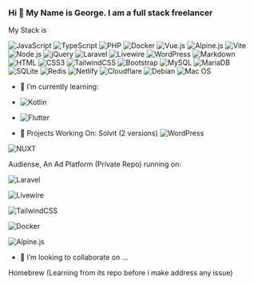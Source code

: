 ### Hi 👋 My Name is George. I am a full stack freelancer
My Stack is


![JavaScript](https://img.shields.io/badge/JavaScript-F7DF1E?style=flat-square&logo=javascript&logoColor=black)
![TypeScript](https://img.shields.io/badge/TypeScript-007ACC?style=flat-square&logo=typescript&logoColor=white)
![PHP](https://img.shields.io/badge/PHP-777BB4?style=flat-square&logo=php&logoColor=white)
![Docker](https://img.shields.io/badge/Docker-0CC1F3?style=flat-square&logo=docker&logoColor=white)
![Vue.js](https://img.shields.io/badge/Vue.js-35495E?style=flat-square&logo=vue.js&logoColor=4FC08D)
![Alpine.js](https://img.shields.io/badge/Alpine.js-663399?style=flat-square&logo=alpine.js&logoColor=white)
![Vite](https://img.shields.io/badge/Vite-593D88?style=flat-square&logo=vite&logoColor=white)
![Node.js](https://img.shields.io/badge/Node.js-43853D?style=flat-square&logo=node.js&logoColor=white)
![jQuery](https://img.shields.io/badge/jQuery-0769AD?style=flat-square&logo=jquery&logoColor=white)
![Laravel](https://img.shields.io/badge/Laravel-FF2D20?style=flat-square&logo=laravel&logoColor=white)
![Livewire](https://img.shields.io/badge/livewire-7F52FF?style=flat&logo=livewire&logoColor=%234E56A6&label=livewire&labelColor=black&color=%234E56A6)
![WordPress](https://img.shields.io/badge/Wordpress-21759B?style=flat-square&logo=wordpress&logoColor=white)
![Markdown](https://img.shields.io/badge/Markdown-000000?style=flat-square&logo=markdown&logoColor=white)
![HTML](https://img.shields.io/badge/HTML5-E34F26?style=flat-square&logo=html5&logoColor=white)
![CSS3](https://img.shields.io/badge/CSS3-1572B6?style=flat-square&logo=css3&logoColor=white)
![TailwindCSS](https://img.shields.io/badge/Tailwind_CSS-38B2AC?style=flat-square&logo=tailwind-css&logoColor=white)
![Bootstrap](https://img.shields.io/badge/Bootstrap-563D7C?style=flat-square&logo=bootstrap&logoColor=white)
![MySQL](https://img.shields.io/badge/MySQL-005C84?style=flat-square&logo=mysql&logoColor=white)
![MariaDB](https://img.shields.io/badge/MariaDB-003545?style=flat-square&logo=mariadb&logoColor=white)
![SQLite](https://img.shields.io/badge/SQLite-07405E?style=flat-square&logo=sqlite&logoColor=white)
![Redis](https://img.shields.io/badge/redis-%23DD0031.svg?&style=flat-square&logo=redis&logoColor=white)
![Netlify](https://img.shields.io/badge/Netlify-00C7B7?style=flat-square&logo=netlify&logoColor=white)
![Cloudflare](https://img.shields.io/badge/Cloudflare-F38020?style=flat-square&logo=Cloudflare&logoColor=white)
![Debian](https://img.shields.io/badge/Debian-A81D33?style=flat-square&logo=debian&logoColor=white)
![Mac OS](https://img.shields.io/badge/macOS-000000?style=flat-square&logo=apple&logoColor=white)

- 🌱 I’m currently learning:
- ![Kotlin](https://img.shields.io/badge/Kotlin-Concise.Cross%20Platform-7F52FF?style=flat&logo=kotlin&logoColor=purple&label=Kotlin&labelColor=black&color=purple&link=https%3A%2F%2Fkotlinlang.org)
- ![Flutter](https://img.shields.io/badge/Flutter-Cross%20Platform-7F52FF?style=flat&logo=flutter&logoColor=%2302569B&label=Flutter&labelColor=white&color=%2302569B&link=https%3A%2F%2Fflutter.dev)

- 🔭 Projects Working On:
Solvit (2 versions)
![WordPress](https://img.shields.io/badge/Wordpress-21759B?style=flat-square&logo=wordpress&logoColor=white)

![NUXT](https://img.shields.io/badge/nuxtdotjs-%20Intuitive%20VueJs%20Framework%20-7F52FF?style=flat&logo=nuxtdotjs&logoColor=%2300DC82&label=nuxtdotjs&labelColor=white&color=%2300DC82&link=https%3A%2F%2Fnuxt.com)


Audiense, An Ad Platform (Private Repo) running on:

![Laravel](https://img.shields.io/badge/Laravel-FF2D20?style=flat-square&logo=laravel&logoColor=white)

![Livewire](https://img.shields.io/badge/livewire-7F52FF?style=flat&logo=livewire&logoColor=%234E56A6&label=livewire&labelColor=black&color=%234E56A6)

![TailwindCSS](https://img.shields.io/badge/Tailwind_CSS-38B2AC?style=flat-square&logo=tailwind-css&logoColor=white)

![Docker](https://img.shields.io/badge/Docker-0CC1F3?style=flat-square&logo=docker&logoColor=white)

![Alpine.js](https://img.shields.io/badge/Alpine.js-663399?style=flat-square&logo=alpine.js&logoColor=white)


- 👯 I’m looking to collaborate on ...

Homebrew (Learning from its repo before i make address any issue)

<!--




- 🤔 I’m looking for help with ...
- 💬 Ask me about ...
- 📫 How to reach me: ...
- 😄 Pronouns: ...
- ⚡ Fun fact: ...
-->
